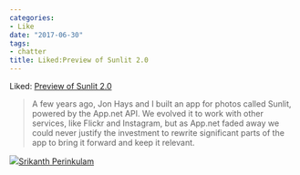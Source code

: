 ```yaml
---
categories:
- Like
date: "2017-06-30"
tags:
- chatter
title: Liked:Preview of Sunlit 2.0
---
```


Liked: [Preview of Sunlit 2.0](http://www.manton.org/2017/06/preview-of-sunlit-2-0.html)

> A few years ago, Jon Hays and I built an app for photos called Sunlit, powered by the App.net API. We evolved it to work with other services, like Flickr and Instagram, but as App.net faded away we could never justify the investment to rewrite significant parts of the app to bring it forward and keep it relevant.

![](images/cropped-cropped-SP01-550afdebv1_site_icon.png)[Srikanth Perinkulam](https://srikanthperinkulam.com)
